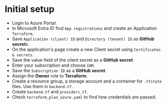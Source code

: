 # Initial setup
- Login to Azure Portal.
- In Microsoft Entra ID find `App registrations` and create an Application `Terraform`.
- Save `Application (client) ID` and `Directory (tenant) ID` as **GitHub secret**s.
- On the application's page create a new Client secret using `Certificates & secrets`.
- Save the value field of the client secret as a **GitHub secret**.
- Enter your subscription and choose `IAM`.
- Save the `Subscription ID` as a **GitHub secret**.
- Assign the **Owner** role to **Terraform**.
- Create a resource group, a storage account and a container for `.tfstate` files. Use them in `backend.tf`. 
- Create `backend.tf` and `providers.tf`.
- Check `terraform_plan_azure.yaml` to find how credentials are passed.
